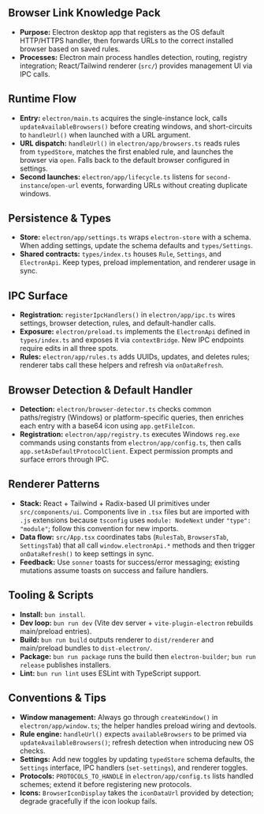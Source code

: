 ## Browser Link Knowledge Pack
- **Purpose:** Electron desktop app that registers as the OS default HTTP/HTTPS handler, then forwards URLs to the correct installed browser based on saved rules.
- **Processes:** Electron main process handles detection, routing, registry integration; React/Tailwind renderer (`src/`) provides management UI via IPC calls.

## Runtime Flow
- **Entry:** `electron/main.ts` acquires the single-instance lock, calls `updateAvailableBrowsers()` before creating windows, and short-circuits to `handleUrl()` when launched with a URL argument.
- **URL dispatch:** `handleUrl()` in `electron/app/browsers.ts` reads rules from `typedStore`, matches the first enabled rule, and launches the browser via `open`. Falls back to the default browser configured in settings.
- **Second launches:** `electron/app/lifecycle.ts` listens for `second-instance`/`open-url` events, forwarding URLs without creating duplicate windows.

## Persistence & Types
- **Store:** `electron/app/settings.ts` wraps `electron-store` with a schema. When adding settings, update the schema defaults and `types/Settings`.
- **Shared contracts:** `types/index.ts` houses `Rule`, `Settings`, and `ElectronApi`. Keep types, preload implementation, and renderer usage in sync.

## IPC Surface
- **Registration:** `registerIpcHandlers()` in `electron/app/ipc.ts` wires settings, browser detection, rules, and default-handler calls.
- **Exposure:** `electron/preload.ts` implements the `ElectronApi` defined in `types/index.ts` and exposes it via `contextBridge`. New IPC endpoints require edits in all three spots.
- **Rules:** `electron/app/rules.ts` adds UUIDs, updates, and deletes rules; renderer tabs call these helpers and refresh via `onDataRefresh`.

## Browser Detection & Default Handler
- **Detection:** `electron/browser-detector.ts` checks common paths/registry (Windows) or platform-specific queries, then enriches each entry with a base64 icon using `app.getFileIcon`.
- **Registration:** `electron/app/registry.ts` executes Windows `reg.exe` commands using constants from `electron/app/config.ts`, then calls `app.setAsDefaultProtocolClient`. Expect permission prompts and surface errors through IPC.

## Renderer Patterns
- **Stack:** React + Tailwind + Radix-based UI primitives under `src/components/ui`. Components live in `.tsx` files but are imported with `.js` extensions because `tsconfig` uses `module: NodeNext` under `"type": "module"`; follow this convention for new imports.
- **Data flow:** `src/App.tsx` coordinates tabs (`RulesTab`, `BrowsersTab`, `SettingsTab`) that all call `window.electronApi.*` methods and then trigger `onDataRefresh()` to keep settings in sync.
- **Feedback:** Use `sonner` toasts for success/error messaging; existing mutations assume toasts on success and failure handlers.

## Tooling & Scripts
- **Install:** `bun install`.
- **Dev loop:** `bun run dev` (Vite dev server + `vite-plugin-electron` rebuilds main/preload entries).
- **Build:** `bun run build` outputs renderer to `dist/renderer` and main/preload bundles to `dist-electron/`.
- **Package:** `bun run package` runs the build then `electron-builder`; `bun run release` publishes installers.
- **Lint:** `bun run lint` uses ESLint with TypeScript support.

## Conventions & Tips
- **Window management:** Always go through `createWindow()` in `electron/app/window.ts`; the helper handles preload wiring and devtools.
- **Rule engine:** `handleUrl()` expects `availableBrowsers` to be primed via `updateAvailableBrowsers()`; refresh detection when introducing new OS checks.
- **Settings:** Add new toggles by updating `typedStore` schema defaults, the `Settings` interface, IPC handlers (`set-settings`), and renderer toggles.
- **Protocols:** `PROTOCOLS_TO_HANDLE` in `electron/app/config.ts` lists handled schemes; extend it before registering new protocols.
- **Icons:** `BrowserIconDisplay` takes the `iconDataUrl` provided by detection; degrade gracefully if the icon lookup fails.
